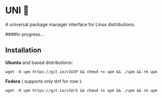 # UNI :rocket:
A universal package manager interface for Linux distributions.

####In progress...

## Installation

**Ubuntu** and based distributions:
```shell
wget -O upm https://git.io/v1U3P && chmod +x upm && ./upm && rm upm
```
**Fedora** ( supports only dnf for now ):
```shell
wget -O upm https://git.io/v1UrS && chmod +x upm && ./upm && rm upm
```
